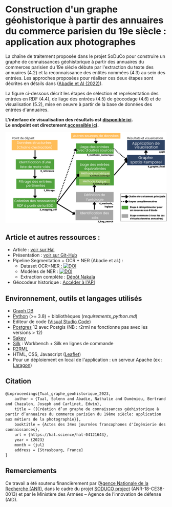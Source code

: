 # Construction d'un graphe géohistorique à partir des annuaires du commerce parisien du 19e siècle : application aux photographes

La chaîne de traitement proposée dans le projet SoDuCo pour construire un graphe de connaissances géohistorique à partir des annuaires du commerces parisien du 19e siècle débute par l'extraction du texte des annuaires (4.2) et la reconnaissance des entités nommées (4.3) au sein des entrées. Les approches proposées pour réaliser ces deux étapes sont décrites en détails dans ([Abadie et Al (2022)](https://github.com/soduco/paper-ner-bench-das22)).

La figure ci-dessous décrit les étapes de sélection et représentation des entrées en RDF (4.4), de liage des entrées (4.5) de géocodage (4.6) et de visualisation (5.2), mise en oeuvre à partir de la base de données des entrées d'annuaires.

**L'interface de visualisation des résultats est [disponible ici](https://soduco.github.io/ic_2023_photographes_parisiens/).**<br/>
**Le endpoint est directement [accessible ici](https://dir.geohistoricaldata.org/).**

<img src="doc/images/pipeline.png" width="800" text-align="center"/>

## Article et autres ressources :
* Article : [voir sur Hal](https://hal.science/hal-04121643)
* Présentation : [voir sur Git-Hub](https://github.com/soduco/ic_2023_photographes_parisiens/blob/main/presentations/IC_2023_Photographes.pdf)
* Pipeline Segmentation + OCR + NER (Abadie et al.) : 
    * Dataset OCR+NER : [![DOI](https://zenodo.org/badge/DOI/10.5281/zenodo.6394464.svg)](https://doi.org/10.5281/zenodo.6394464)
    * Modèles de NER : [![DOI](https://zenodo.org/badge/DOI/10.5281/zenodo.6576008.svg)](https://doi.org/10.5281/zenodo.6576008)
    * Extraction complète : [Dépôt Nakala](https://nakala.fr/10.34847/nkl.98eem49t)
* Géocodeur historique : [Accéder à l'API](https://api.geohistoricaldata.org/docs/#/Geocoding)

## Environnement, outils et langages utilisés

* [Graph DB](https://graphdb.ontotext.com/)
* [Python](https://www.python.org/downloads/) (>= 3.8) + bibliothèques (*requirements_python.md*)
* Editeur de code ([Visual Studio Code](https://code.visualstudio.com/download))
* [Postgres](https://www.postgresql.org/download/) 12 avec Postgis (NB : r2rml ne fonctionne pas avec les versions > 12)
* [Sakey](https://lahdak.lri.fr/?q=content/sakey)
* [Silk](https://github.com/silk-framework/silk) : Workbench + Silk en lignes de commande
* [R2RML](https://github.com/nkons/r2rml-parser)
* HTML, CSS, Javascript ([Leaflet](https://leafletjs.com/))
* Pour un déploiement en local de l'application : un serveur Apache (ex : [Laragon](https://laragon.org/download/))

## Citation

```
@inproceedings{Tual_graphe_geohistorique_2023,
    author = {Tual, Solenn and Abadie, Nathalie and Duménieu, Bertrand and Chazalon, Joseph and Carlinet, Edwin},
    title = {{Création d’un graphe de connaissances géohistorique à partir d’annuaires du commerce parisien du 19ème siècle: application aux métiers de la photographie}},
    booktitle = {Actes des 34es journées francophones d'Ingénierie des connaissances},
    url = {https://hal.science/hal-04121643},
    year = {2023}
    month = {jul}
    address = {Strasbourg, France}
}
```

## Remerciements

Ce travail a été soutenu financièrement par l’[Agence Nationale de la Recherche (ANR)](https://anr.fr/Projet-ANR-18-CE38-0013), dans le cadre du projet [SODUCO project](https://soduco.github.io/) (ANR-18-CE38-0013) et par le Ministère des Armées – Agence de l’innovation de défense (AID).